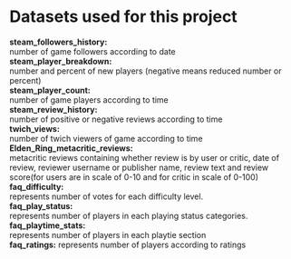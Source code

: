 # Datasets used for this project
**steam_followers_history:**
<br>
number of game followers according to date <br>
**steam_player_breakdown:**
<br>
number and percent of new players (negative means reduced number or percent) <br>
**steam_player_count:**
<br>
number of game players according to time <br>
**steam_review_history:**
<br>
number of positive or negative reviews according to time <br>
**twich_views:**
<br>
number of twich viewers of game according to time <br>
**Elden_Ring_metacritic_reviews:**
<br>
metacritic reviews containing whether review is by user or critic, date of review, reviewer username or publisher name, review text and review score(for users are in scale of 0-10 and for critic in scale of 0-100) <br>
**faq_difficulty:**
<br>
represents number of votes for each difficulty level.<br>
**faq_play_status:**
<br>
represents number of players in each playing status categories. <br>
**faq_playtime_stats:**
<br>
represents number of players in each playtie section <br>
**faq_ratings:**
represents number of players according to ratings
